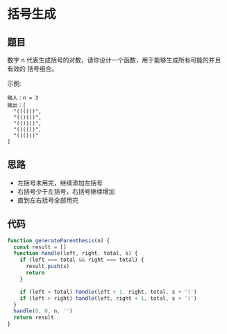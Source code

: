 # 括号生成

## 题目

数字 n 代表生成括号的对数，请你设计一个函数，用于能够生成所有可能的并且 有效的 括号组合。

示例:
```
输入：n = 3
输出：[
  "((()))",
  "(()())",
  "(())()",
  "()(())",
  "()()()"
]
```

## 思路

- 左括号未用完，继续添加左括号
- 右括号少于左括号，右括号继续增加
- 直到左右括号全部用完

## 代码

```js
function generateParenthesis(n) {
  const result = []
  function handle(left, right, total, s) {
    if (left === total && right === total) {
      result.push(s)
      return
    }

    if (left < total) handle(left + 1, right, total, s + '(')
    if (left > right) handle(left, right + 1, total, s + ')')
  }
  handle(0, 0, n, '')
  return result
}
```